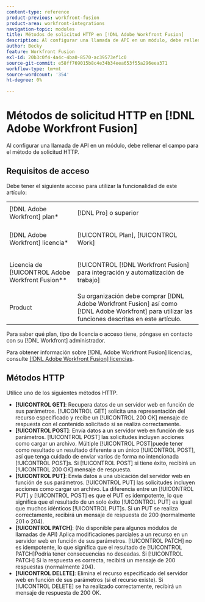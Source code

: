 ```yaml
---
content-type: reference
product-previous: workfront-fusion
product-area: workfront-integrations
navigation-topic: modules
title: Métodos de solicitud HTTP en [!DNL Adobe Workfront Fusion]
description: Al configurar una llamada de API en un módulo, debe rellenar el campo para el método de solicitud HTTP.
author: Becky
feature: Workfront Fusion
exl-id: 20b3c0f4-4a4c-4ba0-8570-ac39573ef1c0
source-git-commit: e58ff769015b8c4e34b34eea653f55a296eea371
workflow-type: tm+mt
source-wordcount: '354'
ht-degree: 0%

---
```


# Métodos de solicitud HTTP en [!DNL Adobe Workfront Fusion]

Al configurar una llamada de API en un módulo, debe rellenar el campo para el método de solicitud HTTP.

## Requisitos de acceso

Debe tener el siguiente acceso para utilizar la funcionalidad de este artículo:

<table style="table-layout:auto">
 <col> 
 <col> 
 <tbody> 
  <tr> 
    <td role="rowheader">[!DNL Adobe Workfront] plan*</td> 
   <td> <p>[!DNL Pro] o superior</p> </td> 
  </tr> 
  <tr data-mc-conditions=""> 
   <td role="rowheader">[!DNL Adobe Workfront] licencia*</td> 
   <td> <p>[!UICONTROL Plan], [!UICONTROL Work]</p> </td> 
  </tr> 
  <tr> 
   <td role="rowheader">Licencia de [!UICONTROL Adobe Workfront Fusion**</td> 
   <td> <p>[!UICONTROL [!DNL Workfront Fusion] para integración y automatización de trabajo] </p>  </td> 
  </tr> 
  <tr> 
   <td role="rowheader">Product</td> 
   <td>Su organización debe comprar [!DNL Adobe Workfront Fusion] así como [!DNL Adobe Workfront] para utilizar las funciones descritas en este artículo.</td> 
  </tr> 
 </tbody> 
</table>

Para saber qué plan, tipo de licencia o acceso tiene, póngase en contacto con su [!DNL Workfront] administrador.

Para obtener información sobre [!DNL Adobe Workfront Fusion] licencias, consulte [[!DNL Adobe Workfront Fusion] licencias](../../workfront-fusion/get-started/license-automation-vs-integration.md).

## Métodos HTTP

Utilice uno de los siguientes métodos HTTP.

* **[!UICONTROL GET]**: Recupera datos de un servidor web en función de sus parámetros. [!UICONTROL GET] solicita una representación del recurso especificado y recibe un [!UICONTROL 200 OK] mensaje de respuesta con el contenido solicitado si se realiza correctamente.
* **[!UICONTROL POST]**: Envía datos a un servidor web en función de sus parámetros. [!UICONTROL POST] las solicitudes incluyen acciones como cargar un archivo. Múltiple [!UICONTROL POST]puede tener como resultado un resultado diferente a un único [!UICONTROL POST], así que tenga cuidado de enviar varios de forma no intencionada [!UICONTROL POST]s. Si [!UICONTROL POST] si tiene éxito, recibirá un [!UICONTROL 200 OK] mensaje de respuesta.
* **[!UICONTROL PUT]**: Envía datos a una ubicación del servidor web en función de sus parámetros. [!UICONTROL PUT] las solicitudes incluyen acciones como cargar un archivo. La diferencia entre un [!UICONTROL PUT] y [!UICONTROL POST] es que el PUT es idempotente, lo que significa que el resultado de un solo éxito [!UICONTROL PUT] es igual que muchos idénticos [!UICONTROL PUT]s. Si un PUT se realiza correctamente, recibirá un mensaje de respuesta de 200 (normalmente 201 o 204).
* **[!UICONTROL PATCH]**: (No disponible para algunos módulos de llamadas de API) Aplica modificaciones parciales a un recurso en un servidor web en función de sus parámetros. [!UICONTROL PATCH] no es idempotente, lo que significa que el resultado de [!UICONTROL PATCH]Podría tener consecuencias no deseadas. Si [!UICONTROL PATCH] Si la respuesta es correcta, recibirá un mensaje de 200 respuestas (normalmente 204).
* **[!UICONTROL DELETE]**: Elimina el recurso especificado del servidor web en función de sus parámetros (si el recurso existe). Si [!UICONTROL DELETE] se ha realizado correctamente, recibirá un mensaje de respuesta de 200 OK.
